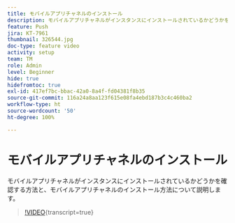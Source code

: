 ```yaml
---
title: モバイルアプリチャネルのインストール
description: モバイルアプリチャネルがインスタンスにインストールされているかどうかを確認する方法と、モバイルアプリチャネルのインストール方法について説明します。
feature: Push
jira: KT-7961
thumbnail: 326544.jpg
doc-type: feature video
activity: setup
team: TM
role: Admin
level: Beginner
hide: true
hidefromtoc: true
exl-id: 417ef7bc-bbac-42a0-8a4f-fd04381f8b35
source-git-commit: 116a24a8aa123f615e08fa4ebd187b3c4c460ba2
workflow-type: ht
source-wordcount: '50'
ht-degree: 100%

---
```


# モバイルアプリチャネルのインストール

モバイルアプリチャネルがインスタンスにインストールされているかどうかを確認する方法と、モバイルアプリチャネルのインストール方法について説明します。

>[!VIDEO](https://video.tv.adobe.com/v/326544?quality=12&learn=on){transcript=true}
